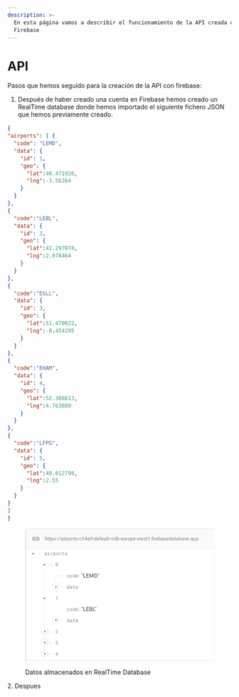 ```yaml
---
description: >-
  En esta página vamos a describir el funcionamiento de la API creada con
  Firebase
---
```


# API

Pasos que hemos seguido para la creación de la API con firebase:&#x20;

1. Después de haber creado  una cuenta en Firebase hemos creado un RealTime database donde hemos importado el siguiente fichero JSON que hemos previamente creado.&#x20;





```json
{
"airports": [ {
  "code": "LEMD",
  "data": {
    "id": 1,
    "geo": {
      "lat":40.471926,
      "lng":-3.56264
    }   
  }
},
{
  "code":"LEBL",
  "data": {
    "id": 2,
    "geo": {
      "lat":41.297078,
      "lng":2.078464
    }
  }
},
{
  "code":"EGLL",
  "data": {
    "id": 3,
    "geo": {
      "lat":51.470022,
      "lng":-0.454295
    }
  }
},
{
  "code":"EHAM",
  "data": {
    "id": 4,
    "geo": {
      "lat":52.308613,
      "lng":4.763889
    }
  }
},
{
  "code":"LFPG",
  "data": {
    "id": 5,
    "geo": {
      "lat":49.012798,
      "lng":2.55
    }
  }
}
]
}


```

<figure><img src="../.gitbook/assets/codigos.png" alt=""><figcaption><p>Datos almacenados en RealTime Database </p></figcaption></figure>

2\. Despues&#x20;
